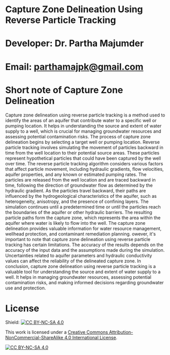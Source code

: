 # Capture Zone Delineation Using Reverse Particle Tracking
# Developer: Dr. Partha Majumder
# Email: parthamajpk@gmail.com

# Short note of Capture Zone Delineation
Capture zone delineation using reverse particle tracking is a method used to identify the areas of an aquifer that contribute water to a specific well or pumping location. It helps in understanding the source and extent of water supply to a well, which is crucial for managing groundwater resources and assessing potential contamination risks. The process of capture zone delineation begins by selecting a target well or pumping location. Reverse particle tracking involves simulating the movement of particles backward in time from the well location to their potential source areas. These particles represent hypothetical particles that could have been captured by the well over time. The reverse particle tracking algorithm considers various factors that affect particle movement, including hydraulic gradients, flow velocities, aquifer properties, and any known or estimated pumping rates. The particles are released from the well location and are traced backward in time, following the direction of groundwater flow as determined by the hydraulic gradient. As the particles travel backward, their paths are influenced by the hydrogeological characteristics of the aquifer, such as heterogeneity, anisotropy, and the presence of confining layers. The simulation continues until a predetermined time or until the particles reach the boundaries of the aquifer or other hydraulic barriers. The resulting particle paths form the capture zone, which represents the area within the aquifer where water is likely to flow into the well. The capture zone delineation provides valuable information for water resource management, wellhead protection, and contaminant remediation planning. owever, it's important to note that capture zone delineation using reverse particle tracking has certain limitations. The accuracy of the results depends on the accuracy of the input data and the assumptions made during the simulation. Uncertainties related to aquifer parameters and hydraulic conductivity values can affect the reliability of the delineated capture zone. In conclusion, capture zone delineation using reverse particle tracking is a valuable tool for understanding the source and extent of water supply to a well. It helps in managing groundwater resources, assessing potential contamination risks, and making informed decisions regarding groundwater use and protection.












# License
Shield: [![CC BY-NC-SA 4.0][cc-by-nc-sa-shield]][cc-by-nc-sa]

This work is licensed under a
[Creative Commons Attribution-NonCommercial-ShareAlike 4.0 International License][cc-by-nc-sa].

[![CC BY-NC-SA 4.0][cc-by-nc-sa-image]][cc-by-nc-sa]

[cc-by-nc-sa]: http://creativecommons.org/licenses/by-nc-sa/4.0/
[cc-by-nc-sa-image]: https://licensebuttons.net/l/by-nc-sa/4.0/88x31.png
[cc-by-nc-sa-shield]: https://img.shields.io/badge/License-CC%20BY--NC--SA%204.0-lightgrey.svg
